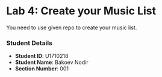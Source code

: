# Lab 4: Create your Music List

You need to use given repo to create your music list.

### Student Details

- **Student ID**: U1710218
- **Student Name**: Bakoev Nodir
- **Section Number**: 001
